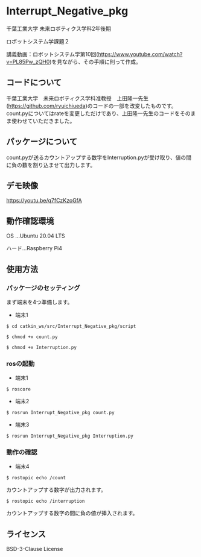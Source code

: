 # Interrupt_Negative_pkg
千葉工業大学
未来ロボティクス学科2年後期
 
ロボットシステム学課題２
 
講義動画：ロボットシステム学第10回(<https://www.youtube.com/watch?v=PL85Pw_zQH0>)を見ながら、その手順に則って作成。
 
## コードについて
千葉工業大学　未来ロボティクス学科准教授　上田隆一先生(<https://github.com/ryuichiueda>)のコードの一部を改変したものです。count.pyについてはrateを変更しただけであり、上田隆一先生のコードをそのまま使わせていただきました。

## パッケージについて
count.pyが送るカウントアップする数字をInterruption.pyが受け取り、値の間に負の数を割り込ませて出力します。

## デモ映像
<https://youtu.be/q7fCzKzoGfA>

## 動作確認環境
OS ...Ubuntu 20.04 LTS
 
ハード...Raspberry Pi4

## 使用方法

### パッケージのセッティング
 
 まず端末を4つ準備します。
  
  * 端末1
 
```$ cd catkin_ws/src/Interrupt_Negative_pkg/script```
  
```$ chmod +x count.py```
   
```$ chmod +x Interruption.py```
    
### rosの起動
* 端末1
    
```$ roscore```
 
* 端末2
 
```$ rosrun Interrupt_Negative_pkg count.py```
 
* 端末3
 
```$ rosrun Interrupt_Negative_pkg Interruption.py```
 
### 動作の確認
* 端末4
 
```$ rostopic echo /count```
 
カウントアップする数字が出力されます。
 
```$ rostopic echo /interruption```
 
カウントアップする数字の間に負の値が挿入されます。
 
## ライセンス
 BSD-3-Clause License
